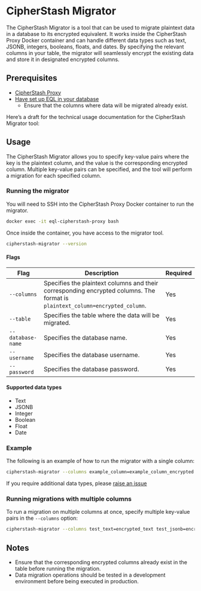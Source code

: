 # CipherStash Migrator

The CipherStash Migrator is a tool that can be used to migrate plaintext data in a database to its encrypted equivalent.
It works inside the CipherStash Proxy Docker container and can handle different data types such as text, JSONB, integers, booleans, floats, and dates.
By specifying the relevant columns in your table, the migrator will seamlessly encrypt the existing data and store it in designated encrypted columns.

## Prerequisites

- [CipherStash Proxy](PROXY.md)
- [Have set up EQL in your database](GETTINGSTARTED.md)
  - Ensure that the columns where data will be migrated already exist.

Here’s a draft for the technical usage documentation for the CipherStash Migrator tool:

## Usage

The CipherStash Migrator allows you to specify key-value pairs where the key is the plaintext column, and the value is the corresponding encrypted column. Multiple key-value pairs can be specified, and the tool will perform a migration for each specified column.

### Running the migrator

You will need to SSH into the CipherStash Proxy Docker container to run the migrator.

```bash
docker exec -it eql-cipherstash-proxy bash
```

Once inside the container, you have access to the migrator tool.

```bash
cipherstash-migrator --version
```

#### Flags

| Flag | Description | Required |
| --- | --- | --- |
| `--columns` | Specifies the plaintext columns and their corresponding encrypted columns. The format is `plaintext_column=encrypted_column`. | Yes |
| `--table` | Specifies the table where the data will be migrated. | Yes |
| `--database-name` | Specifies the database name. | Yes |
| `--username` | Specifies the database username. | Yes |
| `--password` | Specifies the database password. | Yes |

#### Supported data types

- Text
- JSONB
- Integer
- Boolean
- Float
- Date

### Example

The following is an example of how to run the migrator with a single column:

```bash
cipherstash-migrator --columns example_column=example_column_encrypted --table examples --database-name postgres --username postgres --password postgres
```

If you require additional data types, please [raise an issue](https://github.com/cipherstash/encrypt-query-language/issues)

### Running migrations with multiple columns

To run a migration on multiple columns at once, specify multiple key-value pairs in the `--columns` option:

```bash
cipherstash-migrator --columns test_text=encrypted_text test_jsonb=encrypted_jsonb test_int=encrypted_int test_boolean=encrypted_boolean --table examples --database-name migrator_test --username postgres --password postgres
```

## Notes

- Ensure that the corresponding encrypted columns already exist in the table before running the migration.
- Data migration operations should be tested in a development environment before being executed in production.

